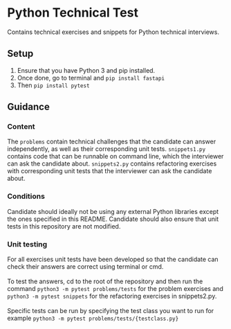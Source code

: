 # Python Technical Test
Contains technical exercises and snippets for Python technical interviews.
## Setup
1. Ensure that you have Python 3 and pip installed.
2. Once done, go to terminal and `pip install fastapi`
3. Then `pip install pytest`
## Guidance
### Content
The `problems` contain technical challenges that the candidate can answer independently, as well as their corresponding unit tests. `snippets1.py` contains code that can be runnable on command line, which the interviewer can ask the candidate about. `snippets2.py` contains refactoring exercises with corresponding unit tests that the interviewer can ask the candidate about.
### Conditions
Candidate should ideally not be using any external Python libraries except the ones specified in this README. Candidate should also ensure that unit tests in this repository are not modified.
### Unit testing
For all exercises unit tests have been developed so that the candidate can check their answers are correct using terminal or cmd. <br/><br/>
To test the answers, cd to the root of the repository and then run the command `python3 -m pytest problems/tests` for the problem exercises and `python3 -m pytest snippets` for the refactoring exercises in snippets2.py. <br/><br/>Specific tests can be run by specifying the test class you want to run for example `python3 -m pytest problems/tests/{testclass.py}`
